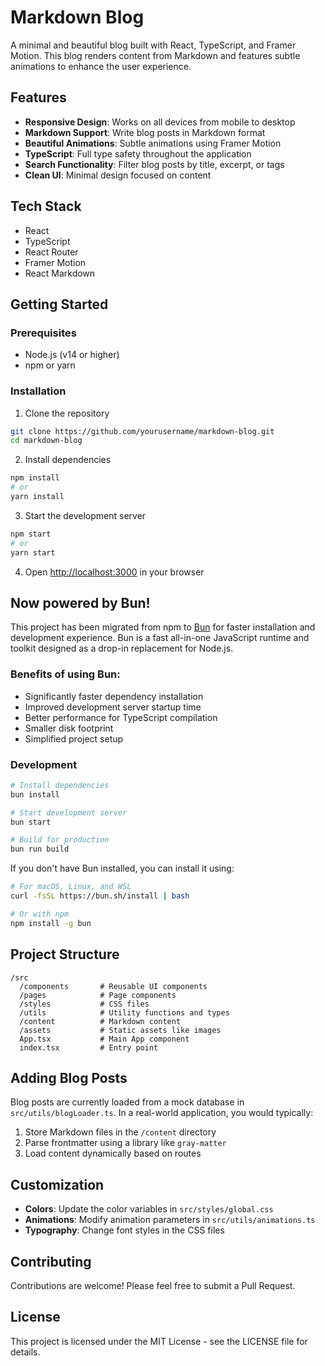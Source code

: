 # Markdown Blog

A minimal and beautiful blog built with React, TypeScript, and Framer Motion. This blog renders content from Markdown and features subtle animations to enhance the user experience.

## Features

- **Responsive Design**: Works on all devices from mobile to desktop
- **Markdown Support**: Write blog posts in Markdown format
- **Beautiful Animations**: Subtle animations using Framer Motion
- **TypeScript**: Full type safety throughout the application
- **Search Functionality**: Filter blog posts by title, excerpt, or tags
- **Clean UI**: Minimal design focused on content

## Tech Stack

- React
- TypeScript
- React Router
- Framer Motion
- React Markdown

## Getting Started

### Prerequisites

- Node.js (v14 or higher)
- npm or yarn

### Installation

1. Clone the repository
```bash
git clone https://github.com/yourusername/markdown-blog.git
cd markdown-blog
```

2. Install dependencies
```bash
npm install
# or
yarn install
```

3. Start the development server
```bash
npm start
# or
yarn start
```

4. Open [http://localhost:3000](http://localhost:3000) in your browser

## Now powered by Bun!

This project has been migrated from npm to [Bun](https://bun.sh/) for faster installation and development experience. Bun is a fast all-in-one JavaScript runtime and toolkit designed as a drop-in replacement for Node.js.

### Benefits of using Bun:
- Significantly faster dependency installation
- Improved development server startup time
- Better performance for TypeScript compilation
- Smaller disk footprint
- Simplified project setup

### Development

```bash
# Install dependencies
bun install

# Start development server
bun start

# Build for production
bun run build
```

If you don't have Bun installed, you can install it using:

```bash
# For macOS, Linux, and WSL
curl -fsSL https://bun.sh/install | bash

# Or with npm
npm install -g bun
```

## Project Structure

```
/src
  /components       # Reusable UI components
  /pages            # Page components
  /styles           # CSS files
  /utils            # Utility functions and types
  /content          # Markdown content
  /assets           # Static assets like images
  App.tsx           # Main App component
  index.tsx         # Entry point
```

## Adding Blog Posts

Blog posts are currently loaded from a mock database in `src/utils/blogLoader.ts`. In a real-world application, you would typically:

1. Store Markdown files in the `/content` directory
2. Parse frontmatter using a library like `gray-matter`
3. Load content dynamically based on routes

## Customization

- **Colors**: Update the color variables in `src/styles/global.css`
- **Animations**: Modify animation parameters in `src/utils/animations.ts`
- **Typography**: Change font styles in the CSS files

## Contributing

Contributions are welcome! Please feel free to submit a Pull Request.

## License

This project is licensed under the MIT License - see the LICENSE file for details. 